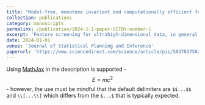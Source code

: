 ```yaml
---
title: "Model-free, monotone invariant and computationally efficient feature screening with data-adaptive threshold"
collection: publications
category: manuscripts
permalink: /publication/2024-1-1-paper-SITBY-number-1
excerpt: 'Feature screening for ultrahigh-dimensional data, in general, proceeds with two essential steps. The first step is measuring and ranking the marginal dependence between response and covariates, and the second is determining the threshold. We develop a new screening procedure, called SIT-BY procedure, that possesses appealing statistical properties in both steps. By employing sliced independence estimates in the measuring and ranking stage, our proposed procedure requires no model assumptions, remains invariant to monotone transformation, and achieves almost linear computation complexity. Inspired by false discovery rate (FDR) control procedures, we offer a data-adaptive threshold benefit from the asymptotic normality of test statistics. Under moderate conditions, we demonstrate that our procedure can asymptotically control the FDR while maintaining the sure screening property. We investigate the finite sample performance of our proposed procedure via extensive simulations and an application to genome-wide dataset.'
date: 2024-01-01
venue: 'Journal of Statistical Planning and Inference'
paperurl: 'https://www.sciencedirect.com/science/article/pii/S0378375823000472'
---
```


Using [MathJax](https://www.mathjax.org/) in the description is supported - $$E=mc^2$$ - however, the use must be mindful that the default delimiters are `$$...$$` and `\\[...\\]` which differs from the `$...$` that is typically expected.
